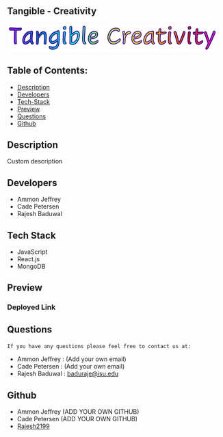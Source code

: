 ## Tangible - Creativity
 

![TangibleCreativity](./client/public/pictures/TangibleStraightLetters.png)


## Table of Contents:
- [Description](#description)
- [Developers](#developers)
- [Tech-Stack](#tech-stack)
- [Preview](#preview)
- [Questions](#questions)
- [Github](#github)

## Description
Custom description

## Developers 
- Ammon Jeffrey 
- Cade Petersen 
- Rajesh Baduwal 


## Tech Stack 
- JavaScript
- React.js
- MongoDB


## Preview


### Deployed Link


## Questions
``If you have any questions please feel free to contact us at:``
- Ammon Jeffrey  : (Add your own email)
- Cade Petersen  : (Add your own email)
- Rajesh Baduwal : baduraje@isu.edu


## Github
- Ammon Jeffrey (ADD YOUR OWN GITHUB)
- Cade Petersen (ADD YOUR OWN GITHUB)
- [Rajesh2199](https://github.com/Rajesh2199)